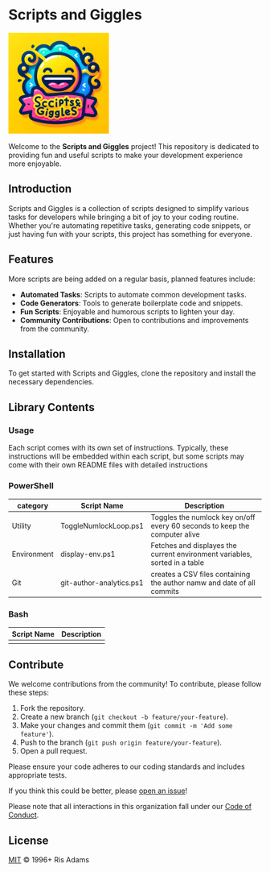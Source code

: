 # Scripts and Giggles

<img src="assets/logo.png" alt="logo" width="200"/>


Welcome to the **Scripts and Giggles** project! This repository is dedicated to providing fun and useful scripts to make your development experience more enjoyable.

## Introduction

Scripts and Giggles is a collection of scripts designed to simplify various tasks for developers while bringing a bit of joy to your coding routine. Whether you're automating repetitive tasks, generating code snippets, or just having fun with your scripts, this project has something for everyone.

## Features

More scripts are being added on a regular basis, planned features include:

- **Automated Tasks**: Scripts to automate common development tasks.
- **Code Generators**: Tools to generate boilerplate code and snippets.
- **Fun Scripts**: Enjoyable and humorous scripts to lighten your day.
- **Community Contributions**: Open to contributions and improvements from the community.

## Installation

To get started with Scripts and Giggles, clone the repository and install the necessary 
dependencies.

## Library Contents

### Usage

Each script comes with its own set of instructions.
Typically, these instructions will be embedded within each script, but some scripts may come with their own README files with detailed instructions

### PowerShell

| category | Script Name           | Description                                                                |
| -------- | --------------------- | -------------------------------------------------------------------------- |
| Utility | ToggleNumlockLoop.ps1 | Toggles the numlock key on/off every 60 seconds to keep the computer alive |
| Environment | display-env.ps1       | Fetches and displayes the current environment variables, sorted in a table |
| Git | git-author-analytics.ps1       | creates a CSV files containing the author namw and date of all commits |

### Bash

| Script Name | Description |
| ----------- | ----------- |
|             |             |

## Contribute

We welcome contributions from the community! To contribute, please follow these steps:

1. Fork the repository.
2. Create a new branch (`git checkout -b feature/your-feature`).
3. Make your changes and commit them (`git commit -m 'Add some feature'`).
4. Push to the branch (`git push origin feature/your-feature`).
5. Open a pull request.

Please ensure your code adheres to our coding standards and includes appropriate tests.

If you think this could be better, please [open an issue](https://github.com/risadams/scripts-and-giggles/issues/new)!

Please note that all interactions in this organization fall under our [Code of Conduct](CODE_OF_CONDUCT.md).

## License

[MIT](LICENSE) © 1996+ Ris Adams
